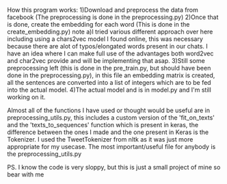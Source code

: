 How this program works:
	1)Download and preprocess the data from facebook (The preprocessing is done in the preprocessing.py)
	2)Once that is done, create the embedding for each word (This is done in the create_embedding.py)
		note a)I tried various different approach over here including using a chars2vec model I found online, this was necessary because there are alot of typos/elongated words present in our chats. I have an idea where I can make full use of the advantages both word2vec and char2vec provide and will be implementing that asap.
	3)Still some preprocessing left (this is done in the pre_train.py, but should have been done in the preprocessing.py), in this file an embedding matrix is created, all the sentences are converted into a list of integers which are to be fed into the actual model.
	4)The actual model and is in model.py and I'm still working on it.

Almost all of the functions I have used or thought would be useful are in preprocessing_utils.py, this includes a custom version of the 'fit_on_texts' and the 'texts_to_sequences' function which is present in keras, the difference between the ones I made and the one present in Keras is the Tokenizer. I used the TweetTokenizer from nltk as it was just more appropriate for my usecase. The most important/useful file for anybody is the preprocessing_utils.py

PS. I know the code is very sloppy, but this is just a small project of mine so bear with me
